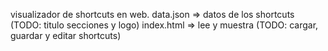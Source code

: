 visualizador de shortcuts en web.
data.json => datos de los shortcuts (TODO: titulo secciones y logo)
index.html => lee y muestra (TODO: cargar, guardar y editar shortcuts)